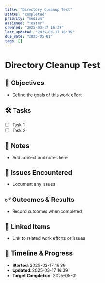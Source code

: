 ```yaml
---
title: "Directory Cleanup Test"
status: "completed"
priority: "medium"
assignee: "tester"
created: "2025-03-17 16:39"
last_updated: "2025-03-17 16:39"
due_date: "2025-05-01"
tags: []
---
```


# Directory Cleanup Test

## 🚩 Objectives
- Define the goals of this work effort

## 🛠 Tasks
- [ ] Task 1
- [ ] Task 2

## 📝 Notes
- Add context and notes here

## 🐞 Issues Encountered
- Document any issues

## ✅ Outcomes & Results
- Record outcomes when completed

## 📌 Linked Items
- Link to related work efforts or issues

## 📅 Timeline & Progress
- **Started**: 2025-03-17 16:39
- **Updated**: 2025-03-17 16:39
- **Target Completion**: 2025-05-01
